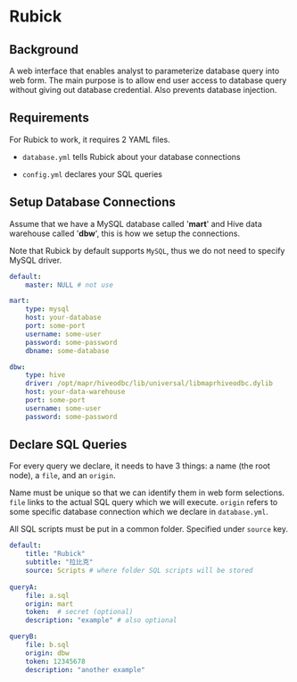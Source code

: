 # Rubick 

## Background

A web interface that enables analyst to parameterize database query into web form. The main purpose is to allow end user access to database query without giving out database credential. Also prevents database injection.

## Requirements 

For Rubick to work, it requires 2 YAML files.

- `database.yml` tells Rubick about your database connections

- `config.yml` declares your SQL queries

## Setup Database Connections

Assume that we have a MySQL database called '**mart**' and Hive data warehouse called '**dbw**', this is how we setup the connections. 

Note that Rubick by default supports `MySQL`, thus we do not need to specify MySQL driver.

```yaml
default:
    master: NULL # not use

mart:
    type: mysql
    host: your-database
    port: some-port
    username: some-user
    password: some-password
    dbname: some-database

dbw:
    type: hive
    driver: /opt/mapr/hiveodbc/lib/universal/libmaprhiveodbc.dylib
    host: your-data-warehouse
    port: some-port
    username: some-user
    password: some-password
```

## Declare SQL Queries

For every query we declare, it needs to have 3 things: a name (the root node), a `file`, and an `origin`. 

Name must be unique so that we can identify them in web form selections. `file` links to the actual SQL query which we will execute. `origin` refers to some specific database connection which we declare in `database.yml`.

All SQL scripts must be put in a common folder. Specified under `source` key.

```yaml
default:
    title: "Rubick"
    subtitle: "拉比克"
    source: Scripts # where folder SQL scripts will be stored
    
queryA:
    file: a.sql 
    origin: mart
    token:  # secret (optional)
    description: "example" # also optional

queryB:
    file: b.sql 
    origin: dbw 
    token: 12345678 
    description: "another example"
```








